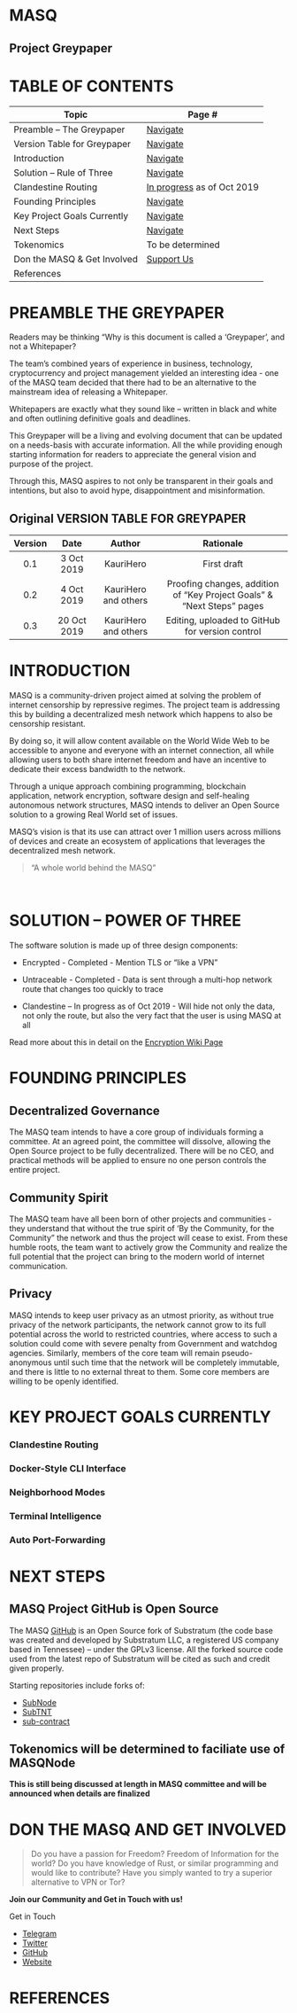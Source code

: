 # MASQ

## Project Greypaper

# TABLE OF CONTENTS

| Topic | Page # |
| ------ | ------ |
| Preamble – The Greypaper | [Navigate](#preamble) |
| Version Table for Greypaper |	[Navigate](#version) |
| Introduction | [Navigate](#introduction) |
| Solution – Rule of Three | [Navigate](#solution) |
| Clandestine Routing | [In progress](#clandestine) as of Oct 2019 |
| Founding Principles | [Navigate](#founding-principles) |
| Key Project Goals Currently | [Navigate](#key-goals) |
| Next Steps | [Navigate](#next-steps) |
| Tokenomics | To be determined  |
| Don the MASQ & Get Involved | [Support Us](#support-us) |
| References | |

<a id="preamble"></a>
# PREAMBLE THE GREYPAPER

Readers may be thinking “Why is this document is called a ‘Greypaper’, and not a Whitepaper?

The team’s combined years of experience in business, technology, cryptocurrency and project management yielded an interesting idea - one of the MASQ team decided that there had to be an alternative to the mainstream idea of releasing a Whitepaper.

Whitepapers are exactly what they sound like – written in black and white and often outlining definitive goals and deadlines.

This Greypaper will be a living and evolving document that can be updated on a needs-basis with accurate information. All the while providing enough starting information for readers to appreciate the general vision and purpose of the project.

Through this, MASQ aspires to not only be transparent in their goals and intentions, but also to avoid hype, disappointment and misinformation.
 
<a id="version"></a>
## Original VERSION TABLE FOR GREYPAPER

| Version       | Date            | Author       | Rationale          |
| :-------------: | :---------------: | :-----------: | :------------------------: |
| 0.1 |	3 Oct 2019 | KauriHero | First draft |
| 0.2 |	4 Oct 2019 | KauriHero and others | Proofing changes, addition of “Key Project Goals” & “Next Steps” pages |
| 0.3 |	20 Oct 2019 | KauriHero and others | Editing, uploaded to GitHub for version control |
			

# INTRODUCTION

MASQ is a community-driven project aimed at solving the problem of internet censorship by repressive regimes. The project team is addressing this by building a decentralized mesh network which happens to also be censorship resistant.

By doing so, it will allow content available on the World Wide Web to be accessible to anyone and everyone with an internet connection, all while allowing users to both share internet freedom and have an incentive to dedicate their excess bandwidth to the network.

Through a unique approach combining programming, blockchain application, network encryption, software design and self-healing autonomous network structures, MASQ intends to deliver an Open Source solution to a growing Real World set of issues.

MASQ’s vision is that its use can attract over 1 million users across millions of devices and create an ecosystem of applications that leverages the decentralized mesh network.


> “A whole world behind the MASQ”

<a id="solution"></a> 
# SOLUTION – POWER OF THREE

The software solution is made up of three design components: 

 - Encrypted - Completed - Mention TLS or “like a VPN”

 - Untraceable - Completed - Data is sent through a multi-hop network route that changes too quickly to trace
<a id="clandestine"></a>
 - Clandestine – In progress as of Oct 2019 - Will hide not only the data, not only the route, but also the very fact that the user is using MASQ at all
 
 Read more about this in detail on the [Encryption Wiki Page]

 
# FOUNDING PRINCIPLES
 
## Decentralized Governance
The MASQ team intends to have a core group of individuals forming a committee. At an agreed point, the committee will dissolve, allowing the Open Source project to be fully decentralized.
There will be no CEO, and practical methods will be applied to ensure no one person controls the entire project.

## Community Spirit
The MASQ team have all been born of other projects and communities - they understand that without the true spirit of ‘By the Community, for the Community” the network and thus the project will cease to exist. From these humble roots, the team want to actively grow the Community and realize the full potential that the project can bring to the modern world of internet communication.

## Privacy
MASQ intends to keep user privacy as an utmost priority, as without true privacy of the network participants, the network cannot grow to its full potential across the world to restricted countries, where access to such a solution could come with severe penalty from Government and watchdog agencies.
Similarly, members of the core team will remain pseudo-anonymous until such time that the network will be completely immutable, and there is little to no external threat to them. Some core members are willing to be openly identified.
 
<a id="key-goals"></a>
# KEY PROJECT GOALS CURRENTLY

### Clandestine Routing

### Docker-Style CLI Interface

### Neighborhood Modes

### Terminal Intelligence

### Auto Port-Forwarding

# NEXT STEPS

## MASQ Project GitHub is Open Source
The MASQ [GitHub] is an Open Source fork of Substratum (the code base was created and developed by Substratum LLC, a registered US company based in Tennessee) – under the GPLv3 license. All the forked source code used from the latest repo of Substratum will be cited as such and credit given properly.

Starting repositories include forks of:
* [SubNode]
* [SubTNT]
* [sub-contract]

## Tokenomics will be determined to faciliate use of MASQNode

**This is still being discussed at length in MASQ committee and will be announced when details are finalized**

<a id="support-us"></a>
# DON THE MASQ AND GET INVOLVED

>Do you have a passion for Freedom? Freedom of Information for the world?
>Do you have knowledge of Rust, or similar programming and would like to contribute?
>Have you simply wanted to try a superior alternative to VPN or Tor?

**Join our Community and Get in Touch with us!**

Get in Touch
 - [Telegram]
 - [Twitter]
 - [GitHub]
 - [Website]
 
# REFERENCES

[//]: # (These are reference links used in the body of this note and get stripped out when the markdown processor does its job)

   [SubNode]: <https://github.com/SubstratumNetwork/SubstratumNode>
   [SubTNT]: <https://github.com/SubstratumNetwork/TNT>
   [sub-contract]: <https://github.com/SubstratumNetwork/sub-contract>
   [Telegram]: <https://t.me/MASQ_ai>
   [Twitter]: <https://twitter.com/MASQ_ai>
   [GitHub]: <https://github.com/MASQ-Project>
   [Website]: <https://MASQ.ai>
   [Encryption Wiki Page]: https://github.com/MASQ-Project/Node/wiki/Encryption-Methods-Explained
